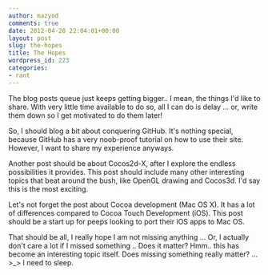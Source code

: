 ```yaml
---
author: mazyod
comments: true
date: 2012-04-28 22:04:01+00:00
layout: post
slug: the-hopes
title: The Hopes
wordpress_id: 223
categories:
- rant
---
```


The blog posts queue just keeps getting bigger.. I mean, the things I'd like to share. With very little time available to do so, all I can do is delay ... or, write them down so I get motivated to do them later!

So, I should blog a bit about conquering GitHub. It's nothing special, because GitHub has a very noob-proof tutorial on how to use their site. However, I want to share my experience anyways.

Another post should be about Cocos2d-X, after I explore the endless possibilities it provides. This post should include many other interesting topics that beat around the bush, like OpenGL drawing and Cocos3d. I'd say this is the most exciting.

Let's not forget the post about Cocoa development (Mac OS X). It has a lot of differences compared to Cocoa Touch Development (iOS). This post should be a start up for peeps looking to port their iOS apps to Mac OS.

That should be all, I really hope I am not missing anything ... Or, I actually don't care a lot if I missed something .. Does it matter? Hmm.. this has become an interesting topic itself. Does missing something really matter? ... >_> I need to sleep.
